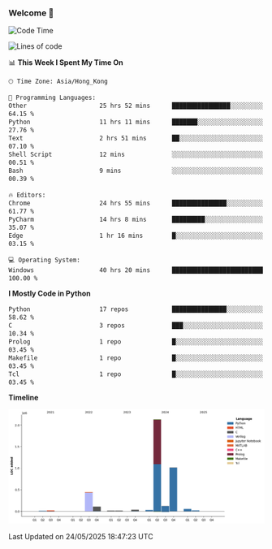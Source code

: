 ### Welcome 👋

<!--START_SECTION:waka-->
![Code Time](http://img.shields.io/badge/Code%20Time-2%2C055%20hrs%2052%20mins-blue)

![Lines of code](https://img.shields.io/badge/From%20Hello%20World%20I%27ve%20Written-4.0%20million%20lines%20of%20code-blue)

📊 **This Week I Spent My Time On** 

```text
🕑︎ Time Zone: Asia/Hong_Kong

💬 Programming Languages: 
Other                    25 hrs 52 mins      ████████████████░░░░░░░░░   64.15 % 
Python                   11 hrs 11 mins      ███████░░░░░░░░░░░░░░░░░░   27.76 % 
Text                     2 hrs 51 mins       ██░░░░░░░░░░░░░░░░░░░░░░░   07.10 % 
Shell Script             12 mins             ░░░░░░░░░░░░░░░░░░░░░░░░░   00.51 % 
Bash                     9 mins              ░░░░░░░░░░░░░░░░░░░░░░░░░   00.39 % 

🔥 Editors: 
Chrome                   24 hrs 55 mins      ███████████████░░░░░░░░░░   61.77 % 
PyCharm                  14 hrs 8 mins       █████████░░░░░░░░░░░░░░░░   35.07 % 
Edge                     1 hr 16 mins        █░░░░░░░░░░░░░░░░░░░░░░░░   03.15 % 

💻 Operating System: 
Windows                  40 hrs 20 mins      █████████████████████████   100.00 % 
```

**I Mostly Code in Python** 

```text
Python                   17 repos            ███████████████░░░░░░░░░░   58.62 % 
C                        3 repos             ███░░░░░░░░░░░░░░░░░░░░░░   10.34 % 
Prolog                   1 repo              █░░░░░░░░░░░░░░░░░░░░░░░░   03.45 % 
Makefile                 1 repo              █░░░░░░░░░░░░░░░░░░░░░░░░   03.45 % 
Tcl                      1 repo              █░░░░░░░░░░░░░░░░░░░░░░░░   03.45 % 
```



**Timeline**

![Lines of Code chart](https://raw.githubusercontent.com/xhj2501/xhj2501/main/assets/bar_graph.png)


 Last Updated on 24/05/2025 18:47:23 UTC
<!--END_SECTION:waka-->

